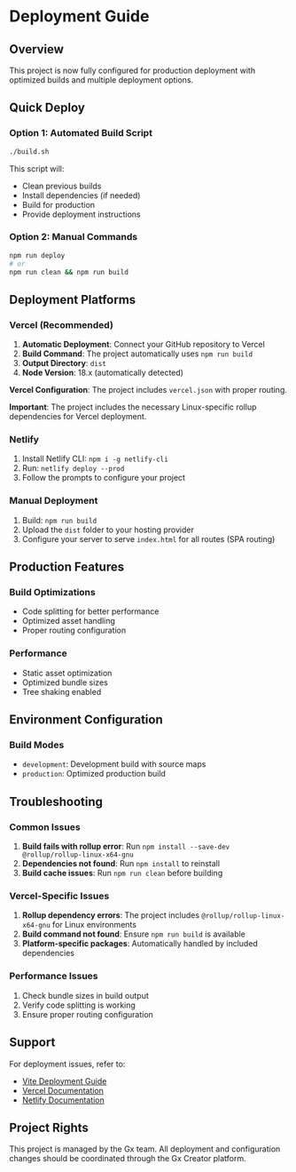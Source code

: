 # Deployment Guide

## Overview
This project is now fully configured for production deployment with optimized builds and multiple deployment options.

## Quick Deploy

### Option 1: Automated Build Script
```bash
./build.sh
```
This script will:
- Clean previous builds
- Install dependencies (if needed)
- Build for production
- Provide deployment instructions

### Option 2: Manual Commands
```bash
npm run deploy
# or
npm run clean && npm run build
```

## Deployment Platforms

### Vercel (Recommended)
1. **Automatic Deployment**: Connect your GitHub repository to Vercel
2. **Build Command**: The project automatically uses `npm run build`
3. **Output Directory**: `dist`
4. **Node Version**: 18.x (automatically detected)

**Vercel Configuration**: The project includes `vercel.json` with proper routing.

**Important**: The project includes the necessary Linux-specific rollup dependencies for Vercel deployment.

### Netlify
1. Install Netlify CLI: `npm i -g netlify-cli`
2. Run: `netlify deploy --prod`
3. Follow the prompts to configure your project

### Manual Deployment
1. Build: `npm run build`
2. Upload the `dist` folder to your hosting provider
3. Configure your server to serve `index.html` for all routes (SPA routing)

## Production Features

### Build Optimizations
- Code splitting for better performance
- Optimized asset handling
- Proper routing configuration

### Performance
- Static asset optimization
- Optimized bundle sizes
- Tree shaking enabled

## Environment Configuration

### Build Modes
- `development`: Development build with source maps
- `production`: Optimized production build

## Troubleshooting

### Common Issues
1. **Build fails with rollup error**: Run `npm install --save-dev @rollup/rollup-linux-x64-gnu`
2. **Dependencies not found**: Run `npm install` to reinstall
3. **Build cache issues**: Run `npm run clean` before building

### Vercel-Specific Issues
1. **Rollup dependency errors**: The project includes `@rollup/rollup-linux-x64-gnu` for Linux environments
2. **Build command not found**: Ensure `npm run build` is available
3. **Platform-specific packages**: Automatically handled by included dependencies

### Performance Issues
1. Check bundle sizes in build output
2. Verify code splitting is working
3. Ensure proper routing configuration

## Support
For deployment issues, refer to:
- [Vite Deployment Guide](https://vitejs.dev/guide/static-deploy.html)
- [Vercel Documentation](https://vercel.com/docs)
- [Netlify Documentation](https://docs.netlify.com/)

## Project Rights
This project is managed by the Gx team. All deployment and configuration changes should be coordinated through the Gx Creator platform.